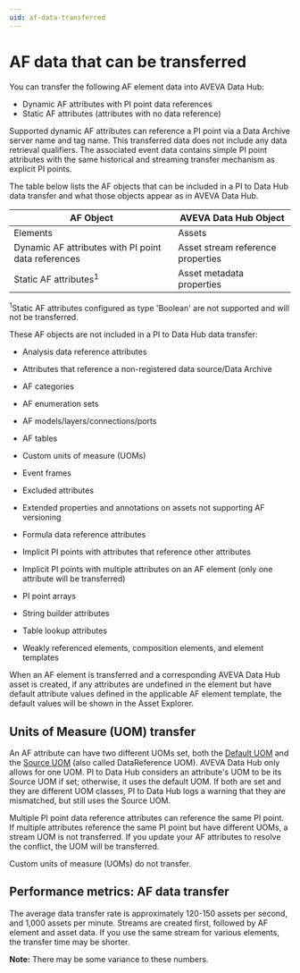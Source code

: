 ```yaml
---
uid: af-data-transferred
---
```


# AF data that can be transferred

You can transfer the following AF element data into AVEVA Data Hub:

* Dynamic AF attributes with PI point data references
* Static AF attributes (attributes with no data reference)

Supported dynamic AF attributes can reference a PI point via a Data Archive server name and tag name. This transferred data does not include any data retrieval qualifiers. The associated event data contains simple PI point attributes with the same historical and streaming transfer mechanism as explicit PI points. 

The table below lists the AF objects that can be included in a PI to Data Hub data transfer and what those objects appear as in AVEVA Data Hub.

| AF Object                                             | AVEVA Data Hub Object |
| ----------------------------------------------------- | --------------------- |
| Elements                                              | Assets |
| Dynamic AF attributes with PI point data references   | Asset stream reference properties |
| Static AF attributes<sup>1</sup>                      | Asset metadata properties |

<sup>1</sup>Static AF attributes configured as type 'Boolean' are not supported and will not be transferred.

These AF objects are not included in a PI to Data Hub data transfer:

* Analysis data reference attributes

* Attributes that reference a non-registered data source/Data Archive

* AF categories

* AF enumeration sets

* AF models/layers/connections/ports

* AF tables

* Custom units of measure (UOMs)

* Event frames 

* Excluded attributes

* Extended properties and annotations on assets not supporting AF versioning

* Formula data reference attributes 

* Implicit PI points with attributes that reference other attributes

* Implicit PI points with multiple attributes on an AF element (only one attribute will be transferred)

* PI point arrays

* String builder attributes

* Table lookup attributes

* Weakly referenced elements, composition elements, and element templates

When an AF element is transferred and a corresponding AVEVA Data Hub asset is created, if any attributes are undefined in the element but have default attribute values defined in the applicable AF element template, the default values will be shown in the Asset Explorer. 

## Units of Measure (UOM) transfer

An AF attribute can have two different UOMs set, both the [Default UOM](https://docs.osisoft.com/bundle/af-sdk/page/html/P_OSIsoft_AF_Asset_AFAttribute_DefaultUOM.htm) and the [Source UOM](https://docs.osisoft.com/bundle/af-sdk/page/html/P_OSIsoft_AF_Asset_AFAttribute_SourceUOM.htm) (also called DataReference UOM). AVEVA Data Hub only allows for one UOM. PI to Data Hub considers an attribute's UOM to be its Source UOM if set; otherwise, it uses the default UOM. If both are set and they are different UOM classes, PI to Data Hub logs a warning that they are mismatched, but still uses the Source UOM.

Multiple PI point data reference attributes can reference the same PI point. If multiple attributes reference the same PI point but have different UOMs, a stream UOM is not transferred. If you update your AF attributes to resolve the conflict, the UOM will be transferred.

Custom units of measure (UOMs) do not transfer.

## Performance metrics: AF data transfer

The average data transfer rate is approximately 120-150 assets per second, and 1,000 assets per minute. Streams are created first, followed by AF element and asset data. If you use the same stream for various elements, the transfer time may be shorter.

**Note:** There may be some variance to these numbers.